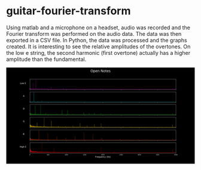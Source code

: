 # guitar-fourier-transform

Using matlab and a microphone on a headset, audio was recorded and the Fourier transform was performed on the audio data. The data was then exported in a CSV file. In Python, the data was processed and the graphs created. It is interesting to see the relative amplitudes of the overtones. On the low e string, the second harmonic (first overtone) actually has a higher amplitude than the fundamental.

![](Open_e_notes_seperate_small_scale.png)
